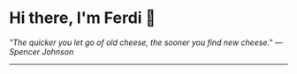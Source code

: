<h1>Hi there, I'm Ferdi 👋</h1>

<p><em>
  "The quicker you let go of old cheese, the sooner you find new cheese." — Spencer Johnson
</em></p>

---
